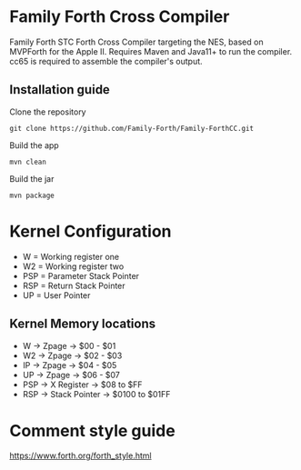 # Family Forth Cross Compiler

Family Forth STC Forth Cross Compiler targeting the NES, based on MVPForth for the Apple II.
Requires Maven and Java11+ to run the compiler.
cc65 is required to assemble the compiler's output.

## Installation guide

Clone the repository
```
git clone https://github.com/Family-Forth/Family-ForthCC.git
```

Build the app
```
mvn clean
```

Build the jar
```
mvn package
```


# Kernel Configuration
* W   = Working register one
* W2   = Working register two
* PSP = Parameter Stack Pointer
* RSP = Return Stack Pointer
* UP  = User Pointer

## Kernel Memory locations
* W    ->  Zpage         -> $00 - $01
* W2   ->  Zpage         -> $02 - $03
* IP   ->  Zpage         -> $04 - $05
* UP   ->  Zpage         -> $06 - $07
* PSP  ->  X Register    -> $08 to $FF
* RSP  ->  Stack Pointer -> $0100 to $01FF


# Comment style guide

https://www.forth.org/forth_style.html

